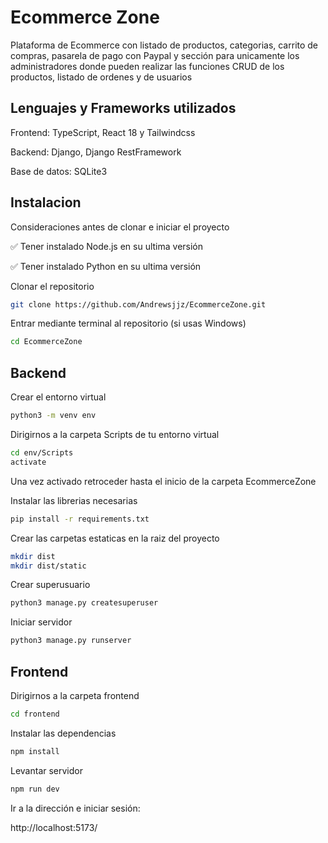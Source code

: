 
# Ecommerce Zone

Plataforma de Ecommerce con listado de productos, categorias, carrito de compras, pasarela de pago con Paypal y sección para unicamente los administradores donde pueden realizar las funciones CRUD de los productos, listado de ordenes y de usuarios


## Lenguajes y Frameworks utilizados

Frontend: TypeScript, React 18 y Tailwindcss

Backend: Django, Django RestFramework

Base de datos: SQLite3
## Instalacion

Consideraciones antes de clonar e iniciar el proyecto

✅ Tener instalado Node.js en su ultima versión

✅ Tener instalado Python en su ultima versión

Clonar el repositorio

```bash
git clone https://github.com/Andrewsjjz/EcommerceZone.git
```

Entrar mediante terminal al repositorio (si usas Windows)
    
```bash
cd EcommerceZone
```

## Backend

Crear el entorno virtual

```bash
python3 -m venv env
```

Dirigirnos a la carpeta Scripts de tu entorno virtual

```bash
cd env/Scripts
activate
```
Una vez activado retroceder hasta el inicio de la carpeta EcommerceZone

Instalar las librerias necesarias

```bash
pip install -r requirements.txt
```

Crear las carpetas estaticas en la raiz del proyecto

```bash
mkdir dist
mkdir dist/static
```

Crear superusuario

```bash
python3 manage.py createsuperuser
```

Iniciar servidor

```bash
python3 manage.py runserver
```

## Frontend

Dirigirnos a la carpeta frontend

```bash
cd frontend
```

Instalar las dependencias

```bash
npm install
```

Levantar servidor

```bash
npm run dev
```
Ir a la dirección e iniciar sesión: 

http://localhost:5173/

